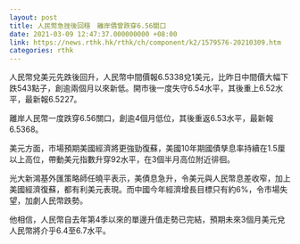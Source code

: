 ```yaml
---
layout: post
title: 人民幣急挫後回穩　離岸價曾跌穿6.56關口
date: 2021-03-09 12:47:37.000000000 +08:00
link: https://news.rthk.hk/rthk/ch/component/k2/1579576-20210309.htm
categories: rthk
---
```


人民幣兌美元先跌後回升，人民幣中間價報6.5338兌1美元，比昨日中間價大幅下跌543點子，創逾兩個月以來新低。開市後一度失守6.54水平，其後重上6.52水平，最新報6.5227。

離岸人民幣一度跌穿6.56關口，創逾4個月低位，其後重返6.53水平，最新報6.5368。

美元方面，市場預期美國經濟將更強勁復蘇，美國10年期國債孳息率持續在1.5厘以上高位，帶動美元指數升穿92水平，在3個半月高位附近徘徊。

光大新鴻基外匯策略師任曉平表示，美債息急升，令美元與人民幣息差收窄，加上美國經濟復蘇，都有利美元表現。而中國今年經濟增長目標只有約6%，令市場失望，加劇人民幣跌勢。

他相信，人民幣自去年第4季以來的單邊升值走勢已完結，預期未來3個月美元兌人民幣將介乎6.4至6.7水平。

